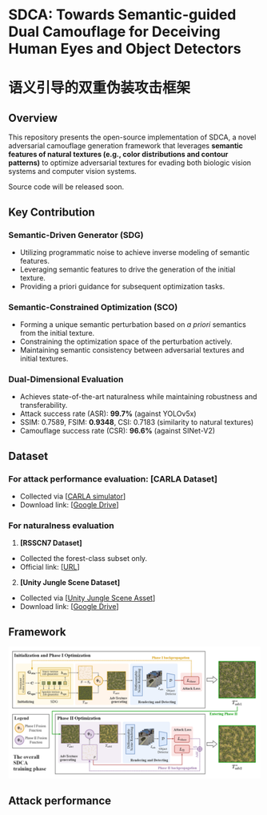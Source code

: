 # SDCA: Towards Semantic-guided Dual Camouflage for Deceiving Human Eyes and Object Detectors
# 语义引导的双重伪装攻击框架

## Overview
This repository presents the open-source implementation of SDCA, a novel adversarial camouflage generation framework that leverages **semantic features of natural textures (e.g., color distributions and contour patterns)** to optimize adversarial textures for evading both biologic vision systems and computer vision systems.

Source code will be released soon.

## Key Contribution

### Semantic-Driven Generator (SDG)
- Utilizing programmatic noise to achieve inverse modeling of semantic features.
- Leveraging semantic features to drive the generation of the initial texture.
- Providing a priori guidance for subsequent optimization tasks.

### Semantic-Constrained Optimization (SCO)
- Forming a unique semantic perturbation based on *a priori* semantics from the initial texture.
- Constraining the optimization space of the perturbation actively.
- Maintaining semantic consistency between adversarial textures and initial textures.

### Dual-Dimensional Evaluation
- Achieves state-of-the-art naturalness while maintaining robustness and transferability.
- Attack success rate (ASR): **99.7%** (against YOLOv5x)
- SSIM: 0.7589, FSIM: **0.9348**, CSI: 0.7183 (similarity to natural textures)
- Camouflage success rate (CSR): **96.6%** (against SINet-V2)

## Dataset
### For attack performance evaluation: **[CARLA Dataset]**
- Collected via [[CARLA simulator](http://carla.org/)]
- Download link: [[Google Drive]()]

### For naturalness evaluation
1. **[RSSCN7 Dataset]** 
- Collected the forest-class subset only.
- Official link: [[URL](https://github.com/palewithout/RSSCN7)]

2. **[Unity Jungle Scene Dataset]** 
- Collected via [[Unity Jungle Scene Asset](https://naturemanufacture.com/forest-environment-set/)]
- Download link: [[Google Drive]()]

## Framework
![Overall](https://github.com/Haoq1nYuan/Semantic-guided-Dual-Camouflage-Attack/blob/main/assets/framework.png)

## Attack performance
